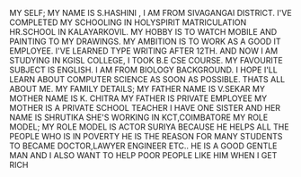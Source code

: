 MY SELF; MY NAME IS S.HASHINI , I AM FROM SIVAGANGAI DISTRICT. 
I'VE COMPLETED MY SCHOOLING IN HOLYSPIRIT MATRICULATION HR.SCHOOL IN KALAYARKOVIL.
MY HOBBY IS TO WATCH MOBILE AND PAINTING TO MY DRAWINGS.
MY AMBITION IS TO WORK AS A GOOD IT EMPLOYEE.
I'VE LEARNED TYPE WRITING AFTER 12TH. 
AND NOW I AM STUDYING IN KGISL COLLEGE, I TOOK B.E CSE COURSE.
MY FAVOURITE SUBJECT IS ENGLISH.
I AM FROM BIOLOGY BACKGROUND.
I HOPE I'LL LEARN ABOUT COMPUTER SCIENCE AS SOON AS POSSIBLE.
THATS ALL ABOUT ME.
MY FAMILY DETAILS;
MY FATHER NAME IS V.SEKAR
MY MOTHER NAME IS K. CHITRA 
MY FATHER IS PRIVATE EMPLOYEE
MY MOTHER IS A PRIVATE SCHOOL TEACHER
I HAVE ONE SISTER AND HER NAME IS SHRUTIKA
SHE'S WORKING IN KCT,COIMBATORE
MY ROLE MODEL;
MY ROLE MODEL IS ACTOR SURIYA BECAUSE HE HELPS ALL THE PEOPLE WHO IS IN POVERTY
HE IS THE REASON FOR MANY STUDENTS TO BECAME DOCTOR,LAWYER ENGINEER ETC..
HE IS A GOOD GENTLE MAN
AND I ALSO WANT TO HELP POOR PEOPLE LIKE HIM WHEN I GET RICH
